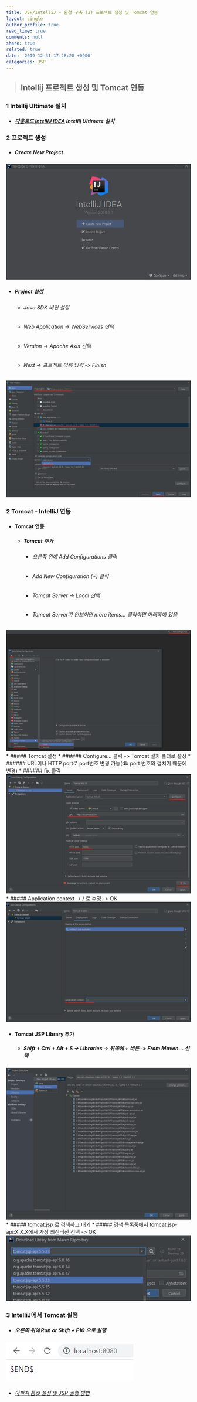 ```yaml
---
title: JSP/IntelliJ - 환경 구축 (2) 프로젝트 생성 및 Tomcat 연동
layout: single
author_profile: true
read_time: true
comments: null
share: true
related: true
date: '2019-12-31 17:28:28 +0900'
categories: JSP
---
```


> ## Intellij 프로젝트 생성 및 Tomcat 연동

### 1 Intellij Ultimate 설치
* #####  [다운로드 IntelliJ IDEA](https://www.jetbrains.com/ko-kr/idea/download/#section=windows) Intellij Ultimate 설치

### 2 프로젝트 생성
* ##### Create New Project

 ![](/assets/img/jsp/itj_create1.png)
 
* ##### Project 설정
	* ###### 	Java SDK 버전 설정
	* ###### 	Web Application -> WebServices 선택
	* ###### 	Version -> Apache Axis 선택
	* ######  Next -> 프로젝트 이름 입력 -> Finish

 ![](/assets/img/jsp/itj_create2.png)
	
### 2 Tomcat - IntelliJ 연동
* #### Tomcat 연동	
	* ##### Tomcat 추가
		* ###### 오른쪽 위에 Add Configurations 클릭
		* ######  Add New Configuration (+) 클릭
		* ###### Tomcat Server -> Local 선택
		* ###### Tomcat Server가 안보이면 more items... 클릭하면 아래쪽에 있음
![](/assets/img/jsp/itj_create3.png)
	* ##### Tomcat 설정
		* ###### Configure... 클릭 -> Tomcat 설치 폴더로 설정 
		* ###### URL이나 HTTP port로 port번호 변경 가능(db port 번호와 겹치기 때문에 변경)
		* ###### fix 클릭
![](/assets/img/jsp/itj_create4.png)
		* ##### Application context -> / 로 수정 -> OK
![](/assets/img/jsp/itj_create5.png)
* #### Tomcat JSP Library 추가
	* ##### Shift + Ctrl + Alt + S -> Libraries -> 위쪽에 + 버튼 -> From Maven... 선택
![](/assets/img/jsp/itj_create7.png)
	* ##### tomcat:jsp 로 검색하고 대기
	* ##### 검색 목록중에서 tomcat:jsp-api:X.X.X에서 가장 최신버전 선택 -> OK
![](/assets/img/jsp/itj_create8.png)

### 3 IntelliJ에서 Tomcat 실행
* ##### 오른쪽 위에 Run or Shift + F10 으로 실행

 ![](/assets/img/jsp/itj_create6.png)
	
* ###### [아파치 톰캣 설정 및 JSP 실행 방법]

[아파치 톰캣 설정 및 JSP 실행 방법]: https://whitepaek.tistory.com/13